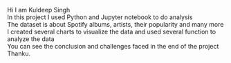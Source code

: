 Hi I am Kuldeep Singh 
<br>
In this project I used Python and Jupyter notebook to do analysis
<br>
The dataset is about Spotify albums, artists, their popularity and many more
<br>
I created several charts to visualize the data and used several function to analyze the data
<br>
You can see the conclusion and challenges faced in the end of the project
<br>
Thanku.
